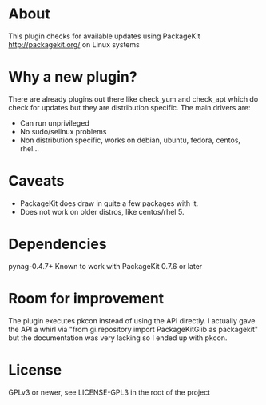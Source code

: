 About
=====

This plugin checks for available updates using PackageKit
http://packagekit.org/ on Linux systems

Why a new plugin?
=================

There are already plugins out there like check_yum and check_apt which do
check for updates but they are distribution specific. The main drivers are:

* Can run unprivileged
* No sudo/selinux problems
* Non distribution specific, works on debian, ubuntu, fedora, centos, rhel...

Caveats
=======
* PackageKit does draw in quite a few packages with it.
* Does not work on older distros, like centos/rhel 5.

Dependencies
============

pynag-0.4.7+
Known to work with PackageKit 0.7.6 or later

Room for improvement
====================

The plugin executes pkcon instead of using the API directly. I actually gave
the API a whirl via "from gi.repository import PackageKitGlib as packagekit"
but the documentation was very lacking so I ended up with pkcon.

License
=======
GPLv3 or newer, see LICENSE-GPL3 in the root of the project
